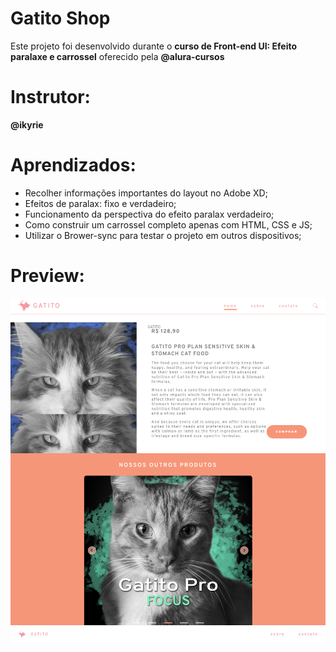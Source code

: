 # Gatito Shop
 Este projeto foi desenvolvido durante o **curso de Front-end UI: Efeito paralaxe e carrossel** oferecido pela **@alura-cursos**
 
 
 
# Instrutor:
**@ikyrie**



# Aprendizados:
* Recolher informações importantes do layout no Adobe XD;
* Efeitos de paralax: fixo e verdadeiro;
* Funcionamento da perspectiva do efeito paralax verdadeiro;
* Como construir um carrossel completo apenas com HTML, CSS e JS;
* Utilizar o Brower-sync para testar o projeto em outros dispositivos;



# Preview:
![Gatito shop](https://github.com/lucianakyoko/Gatito-Shop/blob/main/.github/gatito-page.png)
